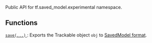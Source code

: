 Public API for tf.saved_model.experimental namespace.



## Functions
[ `save(...)` ](https://tensorflow.google.cn/api_docs/python/tf/saved_model/save): Exports the Trackable object  `obj`  to [SavedModel format](https://github.com/tensorflow/tensorflow/blob/master/tensorflow/python/saved_model/README.md).


